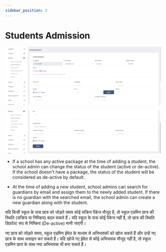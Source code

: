 ```yaml
---
sidebar_position: 2
---
```


# Students Admission

![e-School SaaS](../../static/images/schooladmin/student-admission.png)

![e-School SaaS](../../static/images/schooladmin/student-admission-2.png)

- If a school has any active package at the time of adding a student, the school admin can change the status of the student (active or de-active). If the school doesn't have a package, the status of the student will be considered as de-active by default.

- At the time of adding a new student, school admins can search for guardians by email and assign them to the newly added student. If there is no guardian with the searched email, the school admin can create a new guardian along with the student. 


यदि किसी स्कूल के पास छात्र को जोड़ते समय कोई सक्रिय पैकेज मौजूद है, तो स्कूल एडमिन छात्र की स्थिति (सक्रिय या निष्क्रिय) बदल सकते हैं। यदि स्कूल के पास कोई पैकेज नहीं है, तो छात्र की स्थिति डिफ़ॉल्ट रूप से निष्क्रिय (De-active) मानी जाएगी।

नए छात्र को जोड़ते समय, स्कूल एडमिन ईमेल के माध्यम से अभिभावकों को खोज सकते हैं और उन्हें नए छात्र के साथ असाइन कर सकते हैं। यदि खोजे गए ईमेल से कोई अभिभावक मौजूद नहीं है, तो स्कूल एडमिन छात्र के साथ नया अभिभावक भी बना सकते हैं।